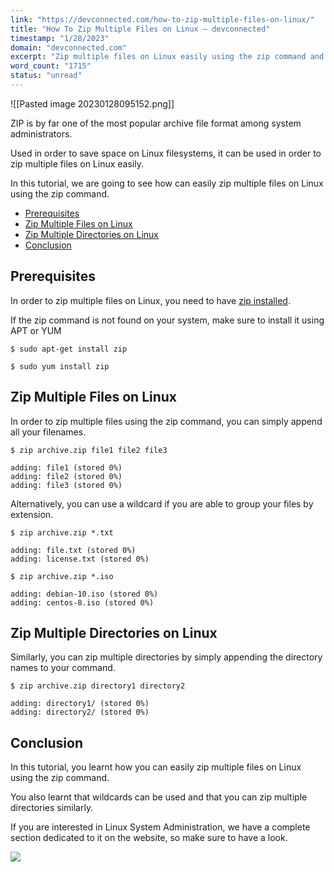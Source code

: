 ```yaml
---
link: "https://devconnected.com/how-to-zip-multiple-files-on-linux/"
title: "How To Zip Multiple Files on Linux – devconnected"
timestamp: "1/28/2023"
domain: "devconnected.com"
excerpt: "Zip multiple files on Linux easily using the zip command and specify the files you want to zip or use wildcards to zip multiple files."
word_count: "1715"
status: "unread"
---
```

![[Pasted image 20230128095152.png]]

ZIP is by far one of the most popular archive file format among system administrators.

Used in order to save space on Linux filesystems, it can be used in order to zip multiple files on Linux easily.

In this tutorial, we are going to see how can easily zip multiple files on Linux using the zip command.

-   [Prerequisites](#Prerequisites "Prerequisites")
-   [Zip Multiple Files on Linux](#Zip_Multiple_Files_on_Linux "Zip Multiple Files on Linux")
-   [Zip Multiple Directories on Linux](#Zip_Multiple_Directories_on_Linux "Zip Multiple Directories on Linux")
-   [Conclusion](#Conclusion "Conclusion")

## Prerequisites

In order to zip multiple files on Linux, you need to have [zip installed](https://linux.die.net/man/1/zip).

If the zip command is not found on your system, make sure to install it using APT or YUM

```
$ sudo apt-get install zip

$ sudo yum install zip
```

## Zip Multiple Files on Linux

In order to zip multiple files using the zip command, you can simply append all your filenames.

```
$ zip archive.zip file1 file2 file3

adding: file1 (stored 0%)
adding: file2 (stored 0%)
adding: file3 (stored 0%)
```

Alternatively, you can use a wildcard if you are able to group your files by extension.

```
$ zip archive.zip *.txt

adding: file.txt (stored 0%)
adding: license.txt (stored 0%)

$ zip archive.zip *.iso

adding: debian-10.iso (stored 0%)
adding: centos-8.iso (stored 0%)
```

## Zip Multiple Directories on Linux

Similarly, you can zip multiple directories by simply appending the directory names to your command.

```
$ zip archive.zip directory1 directory2

adding: directory1/ (stored 0%)
adding: directory2/ (stored 0%)
```

## Conclusion

In this tutorial, you learnt how you can easily zip multiple files on Linux using the zip command.

You also learnt that wildcards can be used and that you can zip multiple directories similarly.

If you are interested in Linux System Administration, we have a complete section dedicated to it on the website, so make sure to have a look.

[![](https://devconnected.com/wp-content/uploads/2019/09/100.png)](https://devconnected.com/category/linux-administration/)